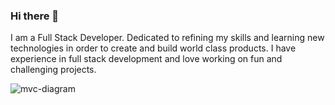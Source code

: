 ### Hi there 👋
I am a Full Stack Developer. Dedicated to refining my skills
and learning new technologies in order to create and build world class
products. I have experience in full stack development and love working on
fun and challenging projects.

![mvc-diagram](https://user-images.githubusercontent.com/106944268/192042110-52096918-9ad5-4468-ad8c-c51d4eab2525.png)


<!--
**limandrews/limandrews** is a ✨ _special_ ✨ repository because its `README.md` (this file) appears on your GitHub profile.

Here are some ideas to get you started:

- 🔭 I’m currently working on ...
- 🌱 I’m currently learning ...
- 👯 I’m looking to collaborate on ...
- 🤔 I’m looking for help with ...
- 💬 Ask me about ...
- 📫 How to reach me: ...
- 😄 Pronouns: ...
- ⚡ Fun fact: ...
-->
